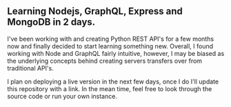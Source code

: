 ## Learning Nodejs, GraphQL, Express and MongoDB in 2 days.

I've been working with and creating Python REST API's for a few months now and finally decided to start learning
something new. Overall, I found working with Node and GraphQL fairly intuitive, however, I may be biased as the 
underlying concepts behind creating servers transfers over from traditional API's.

I plan on deploying a live version in the next few days, once I do I'll update this repository with a link. In
the mean time, feel free to look through the source code or run your own instance.


